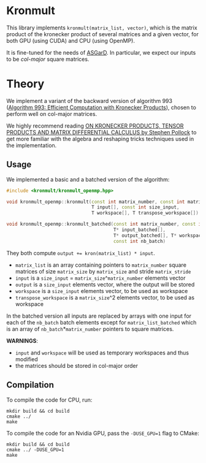 # Kronmult

This library implements `kronmult(matrix_list, vector)`, which is the matrix product of the kronecker product of several matrices and a given vector, for both GPU (using CUDA) and CPU (using OpenMP).

It is fine-tuned for the needs of [ASGarD](https://github.com/project-asgard/asgard).
In particular, we expect our inputs to be *col-major* square matrices.

# Theory

We implement a variant of the backward version of algorithm 993 ([Algorithm 993: Efficient Computation with Kronecker Products](https://dl.acm.org/doi/abs/10.1145/3291041)), chosen to perform well on col-major matrices.

We highly recommend reading [ON KRONECKER PRODUCTS, TENSOR PRODUCTS AND MATRIX DIFFERENTIAL CALCULUS by Stephen Pollock](https://www.le.ac.uk/economics/research/RePEc/lec/leecon/dp14-02.pdf) to get more familiar with the algebra and reshaping tricks techniques used in the implementation.

## Usage

We implemented a basic and a batched version of the algorithm:

```cpp
#include <kronmult/kronmult_openmp.hpp>

void kronmult_openmp::kronmult(const int matrix_number, const int matrix_size, T const * const matrix_list[], const int matrix_stride,
                               T input[], const int size_input,
                               T workspace[], T transpose_workspace[])

void kronmult_openmp::kronmult_batched(const int matrix_number, const int matrix_size, T const * const matrix_list_batched[], const int matrix_stride,
                                       T* input_batched[],
                                       T* output_batched[], T* workspace_batched[],
                                       const int nb_batch)
```

They both compute `output += kron(matrix_list) * input`.

- `matrix_list` is an array containing pointers to `matrix_number` square matrices of size `matrix_size` by `matrix_size` and stride `matrix_stride`
- `input` is a `size_input` = `matrix_size`^`matrix_number` elements vector
- `output` is a `size_input` elements vector, where the output will be stored
- `workspace` is a `size_input` elements vector, to be used as workspace
- `transpose_workspace` is a `matrix_size`^2 elements vector, to be used as workspace

In the batched version all inputs are replaced by arrays with one input for each of the `nb_batch` batch elements except for `matrix_list_batched` which is an array of `nb_batch`*`matrix_number` pointers to square matrices.

**WARNINGS**:

- `input` and `workspace` will be used as temporary workspaces and thus modified
- the matrices should be stored in col-major order

## Compilation

To compile the code for CPU, run:

```
mkdir build && cd build
cmake ../
make
```

To compile the code for an Nvidia GPU, pass the `-DUSE_GPU=1` flag to CMake:

```
mkdir build && cd build
cmake ../ -DUSE_GPU=1
make
```
